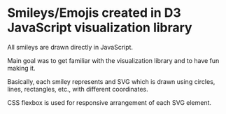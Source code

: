 # Smileys/Emojis created in D3 JavaScript visualization library

All smileys are drawn directly in JavaScript.

Main goal was to get familiar with the visualization library and to have fun making it.

Basically, each smiley represents and SVG which is drawn using circles, lines, rectangles, etc., with different coordinates.

CSS flexbox is used for responsive arrangement of each SVG element.
